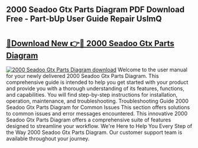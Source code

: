 ## 2000 Seadoo Gtx Parts Diagram PDF Download Free - Part-bUp User Guide Repair UsImQ

# <h2><a href="http://dfrhis6.blite.top/?on=2000+Seadoo+Gtx+Parts+Diagram">🔗Download New 👉🔴 2000 Seadoo Gtx Parts Diagram</a></h2>

[![2000 Seadoo Gtx Parts Diagram download](https://i.imgur.com/lujVjoI.png)](http://dfrhis6.blite.top/?on=2000+Seadoo+Gtx+Parts+Diagram)
Welcome to the user manual for your newly delivered 2000 Seadoo Gtx Parts Diagram. This comprehensive guide is intended to help you get started with your product and provide you with a thorough understanding of its features, functions, and capabilities. You will find step-by-step instructions for installation, operation, maintenance, and troubleshooting. Troubleshooting Guide 2000 Seadoo Gtx Parts Diagram for Common Issues This section offers solutions to common issues and error messages encountered. This innovative 2000 Seadoo Gtx Parts Diagram offers a comprehensive suite of features designed to streamline your workflow. We're Here to Help You Every Step of the Way 2000 Seadoo Gtx Parts Diagram. Our customer support team is available throughout your journey.
